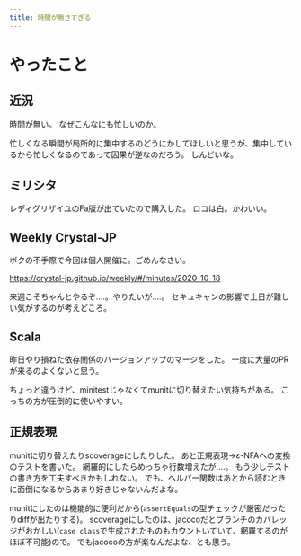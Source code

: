 ```yaml
---
title: 時間が無さすぎる
---
```


# やったこと

## 近況

時間が無い。
なぜこんなにも忙しいのか。

忙しくなる瞬間が局所的に集中するのどうにかしてほしいと思うが、集中しているから忙しくなるのであって因果が逆なのだろう。
しんどいな。

## ミリシタ

レディグリザイユのFa版が出ていたので購入した。
ロコは白。かわいい。

## Weekly Crystal-JP

ボクの不手際で今回は個人開催に。ごめんなさい。

<https://crystal-jp.github.io/weekly/#/minutes/2020-10-18>

来週こそちゃんとやるぞ‥‥。やりたいが‥‥。
セキュキャンの影響で土日が難しい気がするのが考えどころ。

## Scala

昨日やり損ねた依存関係のバージョンアップのマージをした。
一度に大量のPRが来るのよくないと思う。

ちょっと違うけど、minitestじゃなくてmunitに切り替えたい気持ちがある。
こっちの方が圧倒的に使いやすい。

## 正規表現

munitに切り替えたりscoverageにしたりした。
あと正規表現→ε-NFAへの変換のテストを書いた。
網羅的にしたらめっちゃ行数増えたが‥‥。
もう少しテストの書き方を工夫すべきかもしれない。
でも、ヘルパー関数はあとから読むときに面倒になるからあまり好きじゃないんだよな。

munitにしたのは機能的に便利だから(`assertEquals`の型チェックが厳密だったりdiffが出たりする)。
scoverageにしたのは、jacocoだとブランチのカバレッジがおかしい(`case class`で生成されたものもカウントいていて、網羅するのがほぼ不可能)ので。
でもjacocoの方が楽なんだよな、とも思う。
